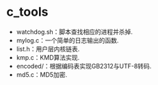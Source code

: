 # c\_tools

* watchdog.sh：脚本查找相应的进程并杀掉.
* mylog.c：一个简单的日志输出的函数.
* list.h：用户层内核链表.
* kmp.c：KMD算法实现.
* encoded/：根据编码表实现GB2312与UTF-8转码.
* md5.c：MD5加密.
